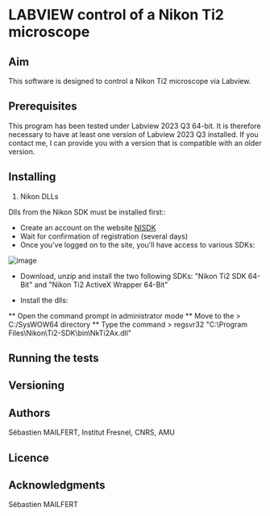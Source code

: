 # LABVIEW control of a Nikon Ti2 microscope

## Aim
This software is designed to control a Nikon Ti2 microscope via Labview.

## Prerequisites
This program has been tested under Labview 2023 Q3 64-bit. It is therefore necessary to have at least one version of Labview 2023 Q3 installed. If you contact me, I can provide you with a version that is compatible with an older version.


## Installing


1. Nikon DLLs
   
Dlls from the Nikon SDK must be installed first::

* Create an account on the website [NISDK](https://nisdk.recollective.com/microscopes)
* Wait for confirmation of registration (several days)
* Once you've logged on to the site, you'll have access to various SDKs:

![image](https://github.com/MAILFERT-Sebastien/-LABVIEW-Nikon-Ti2-microscope-control/assets/150167221/76514f46-949e-4739-8f99-eeed769e7f44)

* Download, unzip and install the two following SDKs: "Nikon Ti2 SDK 64-Bit" and "Nikon Ti2 ActiveX Wrapper 64-Bit"

* Install the dlls:
  
** Open the command prompt in administrator mode
** Move to the > C:/SysWOW64 directory
** Type the command > regsvr32 "C:\Program Files\Nikon\Ti2-SDK\bin\NkTi2Ax.dll"

## Running the tests

## Versioning

## Authors
Sébastien MAILFERT, Institut Fresnel, CNRS, AMU

## Licence

## Acknowledgments
Sébastien MAILFERT

